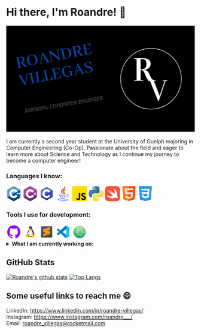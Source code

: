 # Hi there, I'm Roandre! 👋

<img src = images/img_for_readme.jpg> 

I am currently a second year student at the University of Guelph majoring in Computer Engineering (Co-Op).  Passionate about the field and eager to learn more about Science and Technology as I continue my journey to become a computer engineer! 

### Languages I know:
<div>
 <img src = images/c-.png width = "40" height = "40">
 <img src = images/c-sharp.png width = "40" height = "40">
 <img src = images/icons8-c-programming-48.png width = "40" height = "40">
 <img src = images/java.png width = "40" height = "40">
 <img src = images/js.png width = "40" height = "40">
 <img src = images/python.png width = "40" height = "40">
 <img src = images/swift.png width = "40" height = "40">
 <img src = images/html.png width = "40" height = "40">
 <img src = images/css-3.png width = "40" height = "40">
</div>

### Tools I use for development: 
<div>
  <img src = images/icone-github-violet.png width = "40" height = "40">
  <img src = images/icons8-linux-48.png width = "40" height = "40">
  <img src = images/icons8-sublime-text-48.png width = "40" height = "40">
  <img src = images/icons8-visual-studio-code-2019-48.png width = "40" height = "40">
  <img src = images/Atom_1.0_icon.png width = "40" height = "40">
</div>

<details>
 <summary><strong>What I am currently working on:</strong></summary>
 <ul>
   <li>GUI development in Java</li>
   <li>Front end development (HTML/CSS/JavaScript)</li>
   <li>Image rendering using ray tracing</li>
 </ul>
</details>


## GitHub Stats 
[![Roandre's github stats](https://github-readme-stats.vercel.app/api?username=RoandreVillegas&theme=chartreuse-dark)](https://github.com/RoandreVillegas/github-readme-stats)
[![Top Langs](https://github-readme-stats.vercel.app/api/top-langs/?username=RoandreVillegas&layout=compact&theme=highcontrast)](https://github.com/RoandreVillegas/github-readme-stats)

## Some useful links to reach me 😄
LinkedIn: https://www.linkedin.com/in/roandre-villegas/<br>
Instagram: https://www.instagram.com/roandre___/<br>
Email: roandre_villegas@rocketmail.com<br>

<!--
**RoandreVillegas/RoandreVillegas** is a ✨ _special_ ✨ repository because its `README.md` (this file) appears on your GitHub profile.

Here are some ideas to get you started:

- 🔭 I’m currently working on ...
- 🌱 I’m currently learning ...
- 👯 I’m looking to collaborate on ...
- 🤔 I’m looking for help with ...
- 💬 Ask me about ...
- 📫 How to reach me: ...
- 😄 Pronouns: ...
- ⚡ Fun fact: ...
-->
